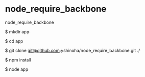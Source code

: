 node_require_backbone
=====================

node_require_backbone

$ mkdir app

$ cd app

$ git clone git@github.com:yshinoha/node_require_backbone.git ./

$ npm install

$ node app
